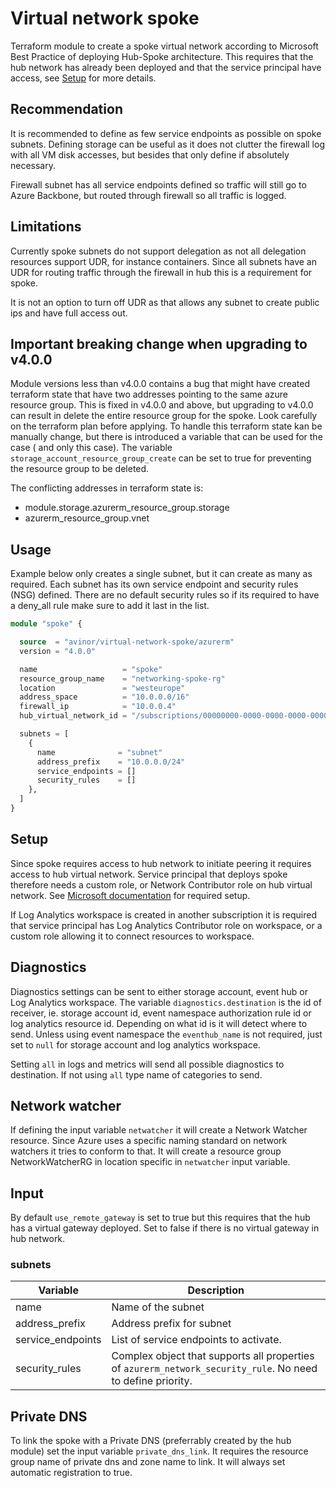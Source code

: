 # Virtual network spoke

Terraform module to create a spoke virtual network according to Microsoft Best Practice of deploying Hub-Spoke
architecture. This requires that the hub network has already been deployed and that the service principal have access,
see [Setup](#setup) for more details.

## Recommendation

It is recommended to define as few service endpoints as possible on spoke subnets. Defining storage can be useful as it
does not clutter the firewall log with all VM disk accesses, but besides that only define if absolutely necessary.

Firewall subnet has all service endpoints defined so traffic will still go to Azure Backbone, but routed through
firewall so all traffic is logged.

## Limitations

Currently spoke subnets do not support delegation as not all delegation resources support UDR, for instance containers.
Since all subnets have an UDR for routing traffic through the firewall in hub this is a requirement for spoke.

It is not an option to turn off UDR as that allows any subnet to create public ips and have full access out.

## Important breaking change when upgrading to v4.0.0

Module versions less than v4.0.0 contains a bug that might have created terraform state that have two addresses pointing
to the same azure resource group. This is fixed in v4.0.0 and above, but upgrading to v4.0.0 can result in delete the
entire resource group for the spoke. Look carefully on the terraform plan before applying. To handle this terraform
state kan be manually change, but there is introduced a variable that can be used for the case ( and only this case).
The variable `storage_account_resource_group_create` can be set to true for preventing the resource group to be deleted.

The conflicting addresses in terraform state is:

- module.storage.azurerm_resource_group.storage
- azurerm_resource_group.vnet

## Usage

Example below only creates a single subnet, but it can create as many as required. Each subnet has its own service
endpoint and security rules (NSG) defined. There are no default security rules so if its required to have a deny_all
rule make sure to add it last in the list.

```terraform
module "spoke" {

  source  = "avinor/virtual-network-spoke/azurerm"
  version = "4.0.0"

  name                   = "spoke"
  resource_group_name    = "networking-spoke-rg"
  location               = "westeurope"
  address_space          = "10.0.0.0/16"
  firewall_ip            = "10.0.0.4"
  hub_virtual_network_id = "/subscriptions/00000000-0000-0000-0000-000000000000/resourceGroups/mygroup1/providers/Microsoft.Network/virtualNetworks/myvnet1"

  subnets = [
    {
      name              = "subnet"
      address_prefix    = "10.0.0.0/24"
      service_endpoints = []
      security_rules    = []
    },
  ]
}
```

## Setup

Since spoke requires access to hub network to initiate peering it requires access to hub virtual network. Service
principal that deploys spoke therefore needs a custom role, or Network Contributor role on hub virtual network.
See [Microsoft documentation](https://docs.microsoft.com/en-us/azure/virtual-network/virtual-network-manage-peering#permissions)
for required setup.

If Log Analytics workspace is created in another subscription it is required that service principal has Log Analytics
Contributor role on workspace, or a custom role allowing it to connect resources to workspace.

## Diagnostics

Diagnostics settings can be sent to either storage account, event hub or Log Analytics workspace. The
variable `diagnostics.destination` is the id of receiver, ie. storage account id, event namespace authorization rule id
or log analytics resource id. Depending on what id is it will detect where to send. Unless using event namespace
the `eventhub_name` is not required, just set to `null` for storage account and log analytics workspace.

Setting `all` in logs and metrics will send all possible diagnostics to destination. If not using `all` type name of
categories to send.

## Network watcher

If defining the input variable `netwatcher` it will create a Network Watcher resource. Since Azure uses a specific
naming standard on network watchers it tries to conform to that. It will create a resource group NetworkWatcherRG in
location specific in `netwatcher` input variable.

## Input

By default `use_remote_gateway` is set to true but this requires that the hub has a virtual gateway deployed. Set to
false if there is no virtual gateway in hub network.

### subnets

| Variable          | Description                                                                                                 |
|-------------------|-------------------------------------------------------------------------------------------------------------|
| name              | Name of the subnet                                                                                          |
| address_prefix    | Address prefix for subnet                                                                                   |
| service_endpoints | List of service endpoints to activate.                                                                      |
| security_rules    | Complex object that supports all properties of `azurerm_network_security_rule`. No need to define priority. | 

## Private DNS

To link the spoke with a Private DNS (preferrably created by the hub module) set the input variable `private_dns_link`.
It requires the resource group name of private dns and zone name to link. It will always set automatic registration to
true.
